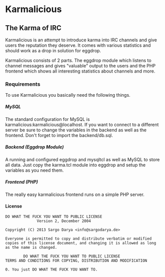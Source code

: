 # Karmalicious
## The Karma of IRC

Karmalicious is an attempt to introduce karma into IRC channels and give users
the reputation they deserve. It comes with various statistics and should work
as a drop in solution for eggdrop.

Karmalicious consists of 2 parts. The eggdrop module which listens to channel
messages and gives "valuable" output to the users and the PHP frontend which
shows all interesting statistics about channels and more.

### Requirements

To use Karmalicious you basically need the following things.

##### MySQL

The standard configuration for MySQL is karmalicious:karmalicious@localhost. If you
want to connect to a different server be sure to change the variables in the backend
as well as the frontend. Don't forget to import the backend/db.sql.

##### Backend (Eggdrop Module)

A running and configured eggdrop and mysqltcl as well as MySQL to store all data.
Just copy the karma.tcl module into eggdrop and setup the variables as you need them.

##### Frontend (PHP)

The really easy karmalicious frontend runs on a simple PHP server.

#### License

    DO WHAT THE FUCK YOU WANT TO PUBLIC LICENSE
                  Version 2, December 2004

    Copyright (C) 2013 Sargo Darya <info@sargodarya.de>

    Everyone is permitted to copy and distribute verbatim or modified
    copies of this license document, and changing it is allowed as long
    as the name is changed.

            DO WHAT THE FUCK YOU WANT TO PUBLIC LICENSE
    TERMS AND CONDITIONS FOR COPYING, DISTRIBUTION AND MODIFICATION

    0. You just DO WHAT THE FUCK YOU WANT TO.